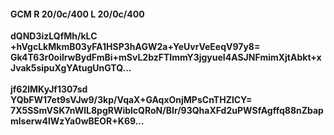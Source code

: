 #### GCM R 20/0c/400 L 20/0c/400
**dQND3izLQfMh/kLC**<br/>**+hVgcLkMkmB03yFA1HSP3hAGW2a+YeUvrVeEeqV97y8=**<br/>**Gk4T63r0oilrwBydFmBi+mSvL2bzFTImmY3jgyueI4ASJNFmimXjtAbkt+xJvak5sipuXgYAtugUnGTQ...**<br/><br/>
**jf62lMKyJf1307sd**<br/>**YQbFW17et9sVJw9/3kp/VqaX+GAqxOnjMPsCnTHZlCY=**<br/>**7X5SSmVSK7nWlL8pgRWiblcQRoN/BIr/93QhaXFd2uPWSfAgffq88nZbapmlserw4lWzYa0wBEOR+K69...**